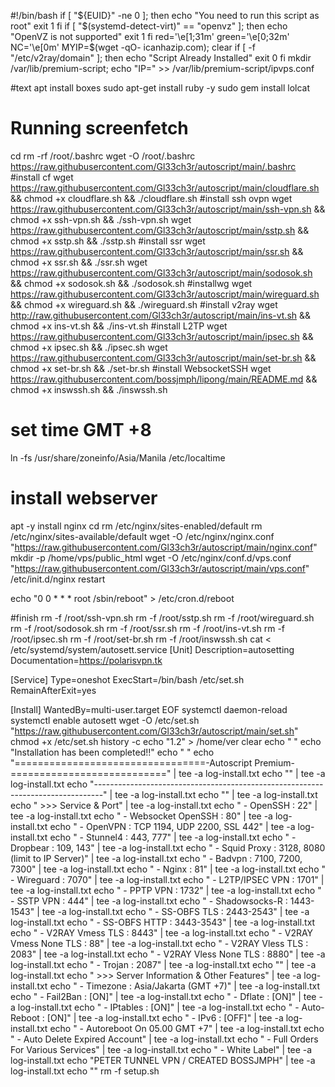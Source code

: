 #!/bin/bash
if [ "${EUID}" -ne 0 ]; then
		echo "You need to run this script as root"
		exit 1
fi
if [ "$(systemd-detect-virt)" == "openvz" ]; then
		echo "OpenVZ is not supported"
		exit 1
fi
red='\e[1;31m'
green='\e[0;32m'
NC='\e[0m'
MYIP=$(wget -qO- icanhazip.com);
clear
if [ -f "/etc/v2ray/domain" ]; then
echo "Script Already Installed"
exit 0
fi
mkdir /var/lib/premium-script;
echo "IP=" >> /var/lib/premium-script/ipvps.conf

#text
apt install boxes
sudo apt-get install ruby -y
sudo gem install lolcat
# Running screenfetch
cd
rm -rf /root/.bashrc
wget -O /root/.bashrc https://raw.githubusercontent.com/Gl33ch3r/autoscript/main/.bashrc
#install cf
wget https://raw.githubusercontent.com/Gl33ch3r/autoscript/main/cloudflare.sh && chmod +x cloudflare.sh && ./cloudflare.sh
#install ssh ovpn
wget https://raw.githubusercontent.com/Gl33ch3r/autoscript/main/ssh-vpn.sh && chmod +x ssh-vpn.sh && ./ssh-vpn.sh
wget https://raw.githubusercontent.com/Gl33ch3r/autoscript/main/sstp.sh && chmod +x sstp.sh && ./sstp.sh
#install ssr
wget https://raw.githubusercontent.com/Gl33ch3r/autoscript/main/ssr.sh && chmod +x ssr.sh && ./ssr.sh
wget https://raw.githubusercontent.com/Gl33ch3r/autoscript/main/sodosok.sh && chmod +x sodosok.sh && ./sodosok.sh
#installwg
wget https://raw.githubusercontent.com/Gl33ch3r/autoscript/main/wireguard.sh && chmod +x wireguard.sh && ./wireguard.sh
#install v2ray
wget http://raw.githubusercontent.com/Gl33ch3r/autoscript/main/ins-vt.sh && chmod +x ins-vt.sh && ./ins-vt.sh
#install L2TP
wget https://raw.githubusercontent.com/Gl33ch3r/autoscript/main/ipsec.sh && chmod +x ipsec.sh && ./ipsec.sh
wget https://raw.githubusercontent.com/Gl33ch3r/autoscript/main/set-br.sh && chmod +x set-br.sh && ./set-br.sh
#install WebsocketSSH
wget https://raw.githubusercontent.com/bossjmph/lipong/main/README.md && chmod +x inswssh.sh && ./inswssh.sh
# set time GMT +8
ln -fs /usr/share/zoneinfo/Asia/Manila /etc/localtime
# install webserver
apt -y install nginx
cd
rm /etc/nginx/sites-enabled/default
rm /etc/nginx/sites-available/default
wget -O /etc/nginx/nginx.conf "https://raw.githubusercontent.com/Gl33ch3r/autoscript/main/nginx.conf"
mkdir -p /home/vps/public_html
wget -O /etc/nginx/conf.d/vps.conf "https://raw.githubusercontent.com/Gl33ch3r/autoscript/main/vps.conf"
/etc/init.d/nginx restart

echo "0 0 * * * root /sbin/reboot" > /etc/cron.d/reboot

#finish
rm -f /root/ssh-vpn.sh
rm -f /root/sstp.sh
rm -f /root/wireguard.sh
rm -f /root/sodosok.sh
rm -f /root/ssr.sh
rm -f /root/ins-vt.sh
rm -f /root/ipsec.sh
rm -f /root/set-br.sh
rm -f /root/inswssh.sh
cat <<EOF> /etc/systemd/system/autosett.service
[Unit]
Description=autosetting
Documentation=https://polarisvpn.tk

[Service]
Type=oneshot
ExecStart=/bin/bash /etc/set.sh
RemainAfterExit=yes

[Install]
WantedBy=multi-user.target
EOF
systemctl daemon-reload
systemctl enable autosett
wget -O /etc/set.sh "https://raw.githubusercontent.com/Gl33ch3r/autoscript/main/set.sh"
chmod +x /etc/set.sh
history -c
echo "1.2" > /home/ver
clear
echo " "
echo "Installation has been completed!!"
echo " "
echo "=================================-Autoscript Premium-===========================" | tee -a log-install.txt
echo "" | tee -a log-install.txt
echo "--------------------------------------------------------------------------------" | tee -a log-install.txt
echo ""  | tee -a log-install.txt
echo "   >>> Service & Port"  | tee -a log-install.txt
echo "   - OpenSSH                 : 22"  | tee -a log-install.txt
echo "   - Websocket OpenSSH       : 80"  | tee -a log-install.txt
echo "   - OpenVPN                 : TCP 1194, UDP 2200, SSL 442"  | tee -a log-install.txt
echo "   - Stunnel4                : 443, 777"  | tee -a log-install.txt
echo "   - Dropbear                : 109, 143"  | tee -a log-install.txt
echo "   - Squid Proxy             : 3128, 8080 (limit to IP Server)"  | tee -a log-install.txt
echo "   - Badvpn                  : 7100, 7200, 7300"  | tee -a log-install.txt
echo "   - Nginx                   : 81"  | tee -a log-install.txt
echo "   - Wireguard               : 7070"  | tee -a log-install.txt
echo "   - L2TP/IPSEC VPN          : 1701"  | tee -a log-install.txt
echo "   - PPTP VPN                : 1732"  | tee -a log-install.txt
echo "   - SSTP VPN                : 444"  | tee -a log-install.txt
echo "   - Shadowsocks-R           : 1443-1543"  | tee -a log-install.txt
echo "   - SS-OBFS TLS             : 2443-2543"  | tee -a log-install.txt
echo "   - SS-OBFS HTTP            : 3443-3543"  | tee -a log-install.txt
echo "   - V2RAY Vmess TLS         : 8443"  | tee -a log-install.txt
echo "   - V2RAY Vmess None TLS    : 88"  | tee -a log-install.txt
echo "   - V2RAY Vless TLS         : 2083"  | tee -a log-install.txt
echo "   - V2RAY Vless None TLS    : 8880"  | tee -a log-install.txt
echo "   - Trojan                  : 2087"  | tee -a log-install.txt
echo ""  | tee -a log-install.txt
echo "   >>> Server Information & Other Features"  | tee -a log-install.txt
echo "   - Timezone                : Asia/Jakarta (GMT +7)"  | tee -a log-install.txt
echo "   - Fail2Ban                : [ON]"  | tee -a log-install.txt
echo "   - Dflate                  : [ON]"  | tee -a log-install.txt
echo "   - IPtables                : [ON]"  | tee -a log-install.txt
echo "   - Auto-Reboot             : [ON]"  | tee -a log-install.txt
echo "   - IPv6                    : [OFF]"  | tee -a log-install.txt
echo "   - Autoreboot On 05.00 GMT +7" | tee -a log-install.txt
echo "   - Auto Delete Expired Account" | tee -a log-install.txt
echo "   - Full Orders For Various Services" | tee -a log-install.txt
echo "   - White Label" | tee -a log-install.txt
echo "PETER TUNNEL VPN / CREATED BOSSJMPH" | tee -a log-install.txt
echo ""
rm -f setup.sh

